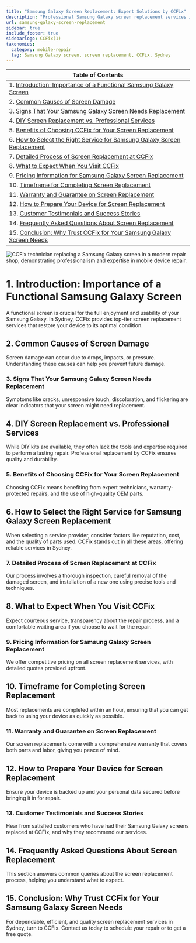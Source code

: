 ```yaml
---
title: "Samsung Galaxy Screen Replacement: Expert Solutions by CCFix"
description: "Professional Samsung Galaxy screen replacement services in Sydney. Fast, reliable, and backed by a comprehensive warranty. Contact CCFix for a free quote today!"
url: samsung-galaxy-screen-replacement
sidebar: true
include_footer: true
sidebarlogo: CCFix(1)
taxonomies:
  category: mobile-repair
  tag: Samsung Galaxy screen, screen replacement, CCFix, Sydney
---
```


| **Table of Contents**                                                |
|----------------------------------------------------------------------|
| 1. [Introduction: Importance of a Functional Samsung Galaxy Screen](#1-introduction-importance-of-a-functional-samsung-galaxy-screen) |
| 2. [Common Causes of Screen Damage](#2-common-causes-of-screen-damage) |
| 3. [Signs That Your Samsung Galaxy Screen Needs Replacement](#3-signs-that-your-samsung-galaxy-screen-needs-replacement) |
| 4. [DIY Screen Replacement vs. Professional Services](#4-diy-screen-replacement-vs-professional-services) |
| 5. [Benefits of Choosing CCFix for Your Screen Replacement](#5-benefits-of-choosing-ccfix-for-your-screen-replacement) |
| 6. [How to Select the Right Service for Samsung Galaxy Screen Replacement](#6-how-to-select-the-right-service-for-samsung-galaxy-screen-replacement) |
| 7. [Detailed Process of Screen Replacement at CCFix](#7-detailed-process-of-screen-replacement-at-ccfix) |
| 8. [What to Expect When You Visit CCFix](#8-what-to-expect-when-you-visit-ccfix) |
| 9. [Pricing Information for Samsung Galaxy Screen Replacement](#9-pricing-information-for-samsung-galaxy-screen-replacement) |
| 10. [Timeframe for Completing Screen Replacement](#10-timeframe-for-completing-screen-replacement) |
| 11. [Warranty and Guarantee on Screen Replacement](#11-warranty-and-guarantee-on-screen-replacement) |
| 12. [How to Prepare Your Device for Screen Replacement](#12-how-to-prepare-your-device-for-screen-replacement) |
| 13. [Customer Testimonials and Success Stories](#13-customer-testimonials-and-success-stories) |
| 14. [Frequently Asked Questions About Screen Replacement](#14-frequently-asked-questions-about-screen-replacement) |
| 15. [Conclusion: Why Trust CCFix for Your Samsung Galaxy Screen Needs](#15-conclusion-why-trust-ccfix-for-your-samsung-galaxy-screen-needs) |

![CCFix technician replacing a Samsung Galaxy screen in a modern repair shop, demonstrating professionalism and expertise in mobile device repair.](/images/samsung-galaxy-screen-repair.webp "A professional technician at CCFix is shown replacing a Samsung Galaxy screen. The setting is a modern, well-equipped repair shop, emphasizing the high standards of service. The CCFix logo is clearly visible, reinforcing the brand’s commitment to quality.")


# **1. Introduction: Importance of a Functional Samsung Galaxy Screen**
A functional screen is crucial for the full enjoyment and usability of your Samsung Galaxy. In Sydney, CCFix provides top-tier screen replacement services that restore your device to its optimal condition.

## **2. Common Causes of Screen Damage**
Screen damage can occur due to drops, impacts, or pressure. Understanding these causes can help you prevent future damage.

### **3. Signs That Your Samsung Galaxy Screen Needs Replacement**
Symptoms like cracks, unresponsive touch, discoloration, and flickering are clear indicators that your screen might need replacement.

## **4. DIY Screen Replacement vs. Professional Services**
While DIY kits are available, they often lack the tools and expertise required to perform a lasting repair. Professional replacement by CCFix ensures quality and durability.

### **5. Benefits of Choosing CCFix for Your Screen Replacement**
Choosing CCFix means benefiting from expert technicians, warranty-protected repairs, and the use of high-quality OEM parts.

## **6. How to Select the Right Service for Samsung Galaxy Screen Replacement**
When selecting a service provider, consider factors like reputation, cost, and the quality of parts used. CCFix stands out in all these areas, offering reliable services in Sydney.

### **7. Detailed Process of Screen Replacement at CCFix**
Our process involves a thorough inspection, careful removal of the damaged screen, and installation of a new one using precise tools and techniques.

## **8. What to Expect When You Visit CCFix**
Expect courteous service, transparency about the repair process, and a comfortable waiting area if you choose to wait for the repair.

### **9. Pricing Information for Samsung Galaxy Screen Replacement**
We offer competitive pricing on all screen replacement services, with detailed quotes provided upfront.

## **10. Timeframe for Completing Screen Replacement**
Most replacements are completed within an hour, ensuring that you can get back to using your device as quickly as possible.

### **11. Warranty and Guarantee on Screen Replacement**
Our screen replacements come with a comprehensive warranty that covers both parts and labor, giving you peace of mind.

## **12. How to Prepare Your Device for Screen Replacement**
Ensure your device is backed up and your personal data secured before bringing it in for repair.

### **13. Customer Testimonials and Success Stories**
Hear from satisfied customers who have had their Samsung Galaxy screens replaced at CCFix, and why they recommend our services.

## **14. Frequently Asked Questions About Screen Replacement**
This section answers common queries about the screen replacement process, helping you understand what to expect.

## **15. Conclusion: Why Trust CCFix for Your Samsung Galaxy Screen Needs**
For dependable, efficient, and quality screen replacement services in Sydney, turn to CCFix. Contact us today to schedule your repair or to get a free quote.

